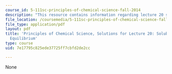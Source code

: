 ```yaml
---
course_id: 5-111sc-principles-of-chemical-science-fall-2014
description: "This resource contains information regarding lecture 20 solution.\r\n"
file_location: /coursemedia/5-111sc-principles-of-chemical-science-fall-2014/7e17795c825ede37725ff7cbfd2de2cc_MIT5_111F14_Lec20Soln.pdf
file_type: application/pdf
layout: pdf
title: 'Principles of Chemical Science, Solutions for Lecture 20: Solubility and Acid-Base
  Equilibrium'
type: course
uid: 7e17795c825ede37725ff7cbfd2de2cc

---
```

None